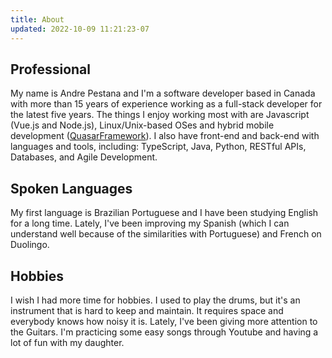 ```yaml
---
title: About
updated: 2022-10-09 11:21:23-07
---
```


## Professional

My name is Andre Pestana and I'm a software developer based in Canada with more than 15 years of experience working as a full-stack developer for the latest five years. The things I enjoy working most with are Javascript (Vue.js and Node.js), Linux/Unix-based OSes and
hybrid mobile development ([QuasarFramework](https://quasar.dev/)). I also have front-end and back-end with languages and tools, including: TypeScript, Java, Python, RESTful APIs, Databases, and Agile Development.

<!-- more -->

## Spoken Languages

My first language is Brazilian Portuguese and I have been studying English for a long time. Lately, I've been improving my Spanish (which I can understand well because of the similarities with Portuguese) and French on Duolingo.

## Hobbies

I wish I had more time for hobbies. I used to play the drums, but it's an instrument that is hard to keep and maintain. It requires space and everybody knows how noisy it is. Lately, I've been giving more attention to the Guitars. I'm practicing some easy songs through Youtube and having a lot of fun with my daughter.

<script setup>

</script>
